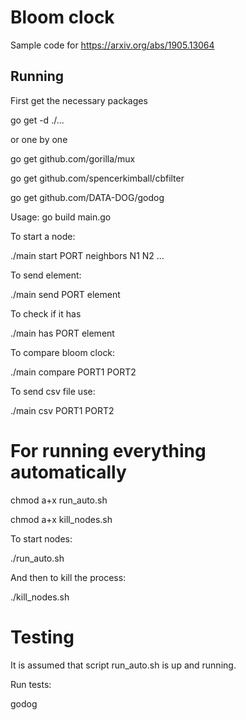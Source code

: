 # Bloom clock
Sample code for https://arxiv.org/abs/1905.13064

## Running
First get the necessary packages 

go get -d ./... 

or one by one

go get github.com/gorilla/mux

go get github.com/spencerkimball/cbfilter


go get github.com/DATA-DOG/godog


Usage:
go build main.go 


To start a node:

./main start PORT neighbors N1 N2 ...

To send element:

./main send PORT element

To check if it has

./main has PORT element

To compare bloom clock:

./main compare PORT1 PORT2


To send csv file use:


./main csv PORT1 PORT2

# For running everything automatically

chmod a+x run_auto.sh

chmod a+x kill_nodes.sh

To start nodes:

./run_auto.sh

And then to kill the process:


./kill_nodes.sh


# Testing
It is assumed that script run_auto.sh is up and running.

Run tests: 

godog
